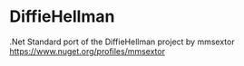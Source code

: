 # DiffieHellman
.Net Standard port of the DiffieHellman project by mmsextor https://www.nuget.org/profiles/mmsextor
